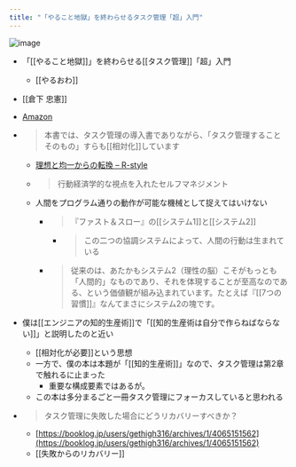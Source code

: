 ```yaml
---
title: "「やること地獄」を終わらせるタスク管理「超」入門"
---
```


![image](https://gyazo.com/5d19f5963aa1640806f6afca35ba8f92/thumb/1000)
- 「[[やること地獄]]」を終わらせる[[タスク管理]]「超」入門
    - [[やるおわ]]
- [[倉下 忠憲]]
- [Amazon](https://amzn.to/2OsDTB0)

- > 本書では、タスク管理の導入書でありながら、「タスク管理することそのもの」すらも[[相対化]]しています
    - [理想と均一からの転換 – R-style](https://rashita.net/blog/?p=27902)
    - > 行動経済学的な視点を入れたセルフマネジメント
    - 人間をプログラム通りの動作が可能な機械として捉えてはいけない
        - > 『ファスト＆スロー』の[[システム1]]と[[システム2]]
            - > この二つの協調システムによって、人間の行動は生まれている
        - >  従来のは、あたかもシステム2（理性の脳）こそがもっとも「人間的」なものであり、それを体現することが至高なのである、という価値観が組み込まれています。たとえば『[[7つの習慣]]』なんてまさにシステム2の塊です。
- 僕は[[エンジニアの知的生産術]]で「[[知的生産術は自分で作らねばならない]]」と説明したのと近い
    - [[相対化が必要]]という思想
    - 一方で、僕の本は本題が「[[知的生産術]]」なので、タスク管理は第2章で触れるに止まった
        - 重要な構成要素ではあるが。
    - この本は多分まるごと一冊タスク管理にフォーカスしていると思われる

- > タスク管理に失敗した場合にどうリカバリーすべきか？
    - [https://booklog.jp/users/gethigh316/archives/1/4065151562](https://booklog.jp/users/gethigh316/archives/1/4065151562)
    - [[失敗からのリカバリー]]
